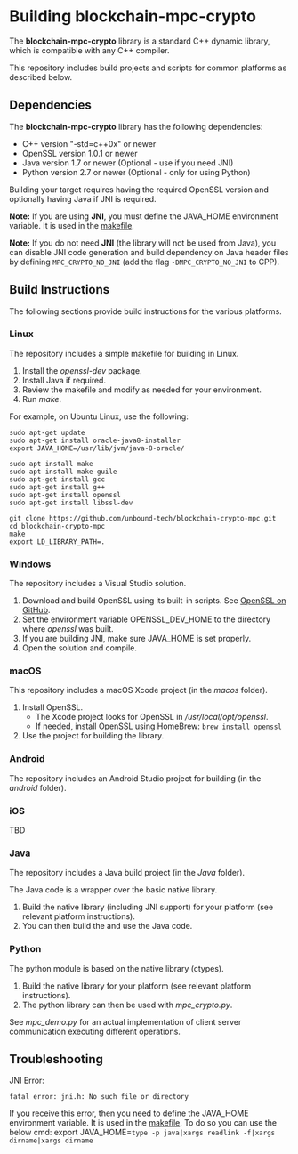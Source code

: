 # Building blockchain-mpc-crypto 

The **blockchain-mpc-crypto** library is a standard C++ dynamic library, which is compatible with any C++ compiler.

This repository includes build projects and scripts for common platforms as described below.

## Dependencies

The **blockchain-mpc-crypto** library has the following dependencies:

- C++ version "-std=c++0x" or newer
- OpenSSL version 1.0.1 or newer
- Java version 1.7 or newer (Optional - use if you need JNI)
- Python version 2.7 or newer (Optional - only for using Python)


Building your target requires having the required OpenSSL version and optionally having Java if JNI is required.

**Note:** If you are using **JNI**, you must define the JAVA_HOME environment variable. It is used in the [makefile](https://github.com/unbound-tech/blockchain-crypto-mpc/blob/master/makefile).

**Note:** If you do not need **JNI** (the library will not be used from Java), you can disable JNI code generation and build dependency on Java header files by defining `MPC_CRYPTO_NO_JNI` (add  the flag `-DMPC_CRYPTO_NO_JNI` to CPP).

## Build Instructions

The following sections provide build instructions for the various platforms.

### Linux

The repository includes a simple makefile for building in Linux. 
1. Install the *openssl-dev* package.
1. Install Java if required.
1. Review the makefile and modify as needed for your environment.
1. Run *make*.

For example, on Ubuntu Linux, use the following:
```sudo add-apt-repository ppa:webupd8team/java
sudo apt-get update
sudo apt-get install oracle-java8-installer
export JAVA_HOME=/usr/lib/jvm/java-8-oracle/

sudo apt install make
sudo apt install make-guile
sudo apt-get install gcc
sudo apt-get install g++
sudo apt-get install openssl
sudo apt-get install libssl-dev

git clone https://github.com/unbound-tech/blockchain-crypto-mpc.git
cd blockchain-crypto-mpc
make
export LD_LIBRARY_PATH=.
```

### Windows

The repository includes a Visual Studio solution.
1. Download and build OpenSSL using its built-in scripts. See [OpenSSL on GitHub](https://github.com/openssl/openssl).
1. Set the environment variable OPENSSL_DEV_HOME to the directory where *openssl* was built.
1. If you are building JNI, make sure JAVA_HOME is set properly.
1. Open the solution and compile.


### macOS

This repository includes a macOS Xcode project (in the *macos* folder).

1. Install OpenSSL.
    - The Xcode project looks for OpenSSL in */usr/local/opt/openssl*.
	- If needed, install OpenSSL using HomeBrew: `brew install openssl`
1. Use the project for building the library. 


### Android

The repository includes an Android Studio project for building (in the *android* folder).


### iOS

TBD

### Java

The repository includes a Java build project (in the *Java* folder).

The Java code is a wrapper over the basic native library.

1. Build the native library (including JNI support) for your platform (see relevant platform instructions). 
1. You can then build the and use the Java code.


### Python

The python module is based on the native library (ctypes).


1. Build the native library for your platform (see relevant platform instructions).
1. The python library can then be used with *mpc_crypto.py*.

See *mpc_demo.py* for an actual implementation of client server communication executing different operations. 

## Troubleshooting

JNI Error:

`fatal error: jni.h: No such file or directory`

If you receive this error, then you need to define the JAVA_HOME environment variable. It is used in the [makefile](https://github.com/unbound-tech/blockchain-crypto-mpc/blob/master/makefile).
To do so you can use the below cmd:
export JAVA_HOME=`type -p java|xargs readlink -f|xargs dirname|xargs dirname`